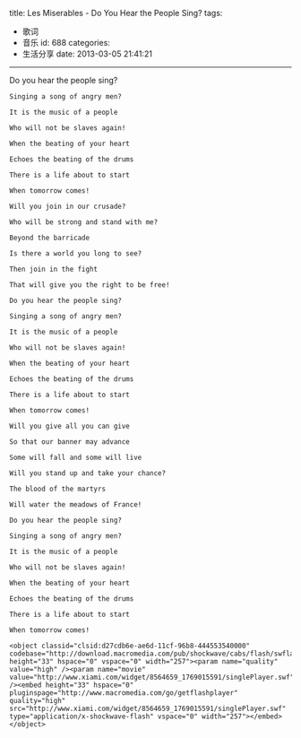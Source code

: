 title: Les Miserables - Do You Hear the People Sing?
tags:
  - 歌词
  - 音乐
id: 688
categories:
  - 生活分享
date: 2013-03-05 21:41:21
---

Do you hear the people sing?

	Singing a song of angry men?

	It is the music of a people

	Who will not be slaves again!

	When the beating of your heart

	Echoes the beating of the drums

	There is a life about to start

	When tomorrow comes!

<!--more-->

	Will you join in our crusade?

	Who will be strong and stand with me?

	Beyond the barricade

	Is there a world you long to see?

	Then join in the fight

	That will give you the right to be free!

	Do you hear the people sing?

	Singing a song of angry men?

	It is the music of a people

	Who will not be slaves again!

	When the beating of your heart

	Echoes the beating of the drums

	There is a life about to start

	When tomorrow comes!

	Will you give all you can give

	So that our banner may advance

	Some will fall and some will live

	Will you stand up and take your chance?

	The blood of the martyrs

	Will water the meadows of France!

	Do you hear the people sing?

	Singing a song of angry men?

	It is the music of a people

	Who will not be slaves again!

	When the beating of your heart

	Echoes the beating of the drums

	There is a life about to start

	When tomorrow comes!

	<object classid="clsid:d27cdb6e-ae6d-11cf-96b8-444553540000" codebase="http://download.macromedia.com/pub/shockwave/cabs/flash/swflash.cab#version=6,0,40,0" height="33" hspace="0" vspace="0" width="257"><param name="quality" value="high" /><param name="movie" value="http://www.xiami.com/widget/8564659_1769015591/singlePlayer.swf" /><embed height="33" hspace="0" pluginspage="http://www.macromedia.com/go/getflashplayer" quality="high" src="http://www.xiami.com/widget/8564659_1769015591/singlePlayer.swf" type="application/x-shockwave-flash" vspace="0" width="257"></embed></object>​